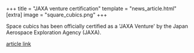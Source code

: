 +++
title = "JAXA venture certification"
template = "news_article.html"
[extra]
image = "square_cubics.png"
+++

Space cubics has been officially certified as a 'JAXA Venture' by the Japan Aerospace Exploration Agency (JAXA).

[article link](http://aerospacebiz.jaxa.jp/venture/)
